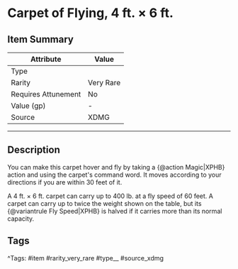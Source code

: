 # Carpet of Flying, 4 ft. × 6 ft.

## Item Summary

| Attribute            | Value                        |
|----------------------|------------------------------|
| Type                 |   |
| Rarity               | Very Rare             |
| Requires Attunement  | No                |
| Value (gp)           | -    |
| Source               | XDMG |

---

## Description

You can make this carpet hover and fly by taking a {@action Magic|XPHB} action and using the carpet's command word. It moves according to your directions if you are within 30 feet of it.

A 4 ft. × 6 ft. carpet can carry up to 400 lb. at a fly speed of 60 feet. A carpet can carry up to twice the weight shown on the table, but its {@variantrule Fly Speed|XPHB} is halved if it carries more than its normal capacity.

## Tags

^Tags: #item #rarity_very_rare #type__ #source_xdmg